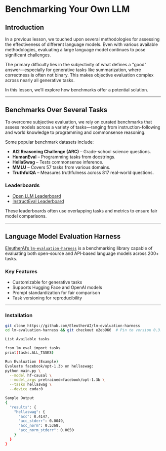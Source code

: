 # Benchmarking Your Own LLM

## Introduction

In a previous lesson, we touched upon several methodologies for assessing the effectiveness of different language models. Even with various available methodologies, evaluating a large language model continues to pose significant challenges.

The primary difficulty lies in the subjectivity of what defines a "good" answer—especially for generative tasks like summarization, where correctness is often not binary. This makes objective evaluation complex across nearly all generative tasks.

In this lesson, we’ll explore how benchmarks offer a potential solution.

---

## Benchmarks Over Several Tasks

To overcome subjective evaluation, we rely on curated benchmarks that assess models across a variety of tasks—ranging from instruction-following and world knowledge to programming and commonsense reasoning.

Some popular benchmark datasets include:

- **AI2 Reasoning Challenge (ARC)** – Grade-school science questions.
- **HumanEval** – Programming tasks from docstrings.
- **HellaSwag** – Tests commonsense inference.
- **MMLU** – Covers 57 tasks from various domains.
- **TruthfulQA** – Measures truthfulness across 817 real-world questions.

### Leaderboards

- [Open LLM Leaderboard](https://huggingface.co/spaces/HuggingFaceH4/open_llm_leaderboard)
- [InstructEval Leaderboard](https://instructeval.github.io/)

These leaderboards often use overlapping tasks and metrics to ensure fair model comparisons.

---

## Language Model Evaluation Harness

[EleutherAI’s `lm-evaluation-harness`](https://github.com/EleutherAI/lm-evaluation-harness) is a benchmarking library capable of evaluating both open-source and API-based language models across 200+ tasks.

### Key Features

- Customizable for generative tasks
- Supports Hugging Face and OpenAI models
- Prompt standardization for fair comparison
- Task versioning for reproducibility

---

### Installation

```bash
git clone https://github.com/EleutherAI/lm-evaluation-harness
cd lm-evaluation-harness && git checkout e2eb966  # Pin to version 0.3.0

List Available tasks

from lm_eval import tasks
print(tasks.ALL_TASKS)

Run Evaluation (Example)
Evaluate facebook/opt-1.3b on hellaswag:
python main.py \
  --model hf-causal \
  --model_args pretrained=facebook/opt-1.3b \
  --tasks hellaswag \
  --device cuda:0

Sample Output
{
  "results": {
    "hellaswag": {
      "acc": 0.4147,
      "acc_stderr": 0.0049,
      "acc_norm": 0.5368,
      "acc_norm_stderr": 0.0050
    }
  }
}
